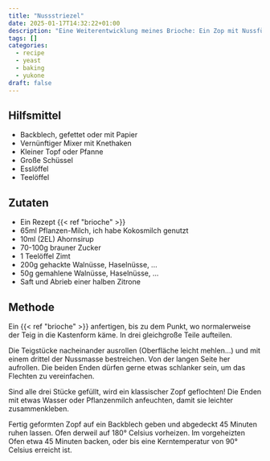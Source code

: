 ```yaml
---
title: "Nussstriezel"
date: 2025-01-17T14:32:22+01:00
description: "Eine Weiterentwicklung meines Brioche: Ein Zop mit Nussfüllung"
tags: []
categories:
  - recipe
  - yeast
  - baking
  - yukone
draft: false
---
```


## Hilfsmittel

- Backblech, gefettet oder mit Papier
- Vernünftiger Mixer mit Knethaken
- Kleiner Topf oder Pfanne
- Große Schüssel
- Esslöffel
- Teelöffel

## Zutaten

- Ein Rezept {{< ref "brioche" >}}
- 65ml Pflanzen-Milch, ich habe Kokosmilch genutzt
- 10ml (2EL) Ahornsirup
- 70-100g brauner Zucker
- 1 Teelöffel Zimt
- 200g gehackte Walnüsse, Haselnüsse, ...
- 50g gemahlene Walnüsse, Haselnüsse, ...
- Saft und Abrieb einer halben Zitrone

## Methode

Ein {{< ref "brioche" >}} anfertigen, bis zu dem Punkt, wo normalerweise der Teig in die Kastenform käme. In drei gleichgroße Teile aufteilen.

Die Teigstücke nacheinander ausrollen (Oberfläche leicht mehlen...) und mit einem drittel der Nussmasse bestreichen. Von der langen Seite her
aufrollen. Die beiden Enden dürfen gerne etwas schlanker sein, um das Flechten zu vereinfachen.

Sind alle drei Stücke gefüllt, wird ein klassischer Zopf geflochten! Die Enden mit etwas Wasser oder Pflanzenmilch anfeuchten, damit sie leichter
zusammenkleben.

Fertig geformten Zopf auf ein Backblech geben und abgedeckt 45 Minuten ruhen lassen. Ofen derweil auf 180° Celsius vorheizen. Im vorgeheizten Ofen
etwa 45 Minuten backen, oder bis eine Kerntemperatur von 90° Celsius erreicht ist.